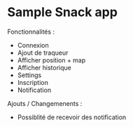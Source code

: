 # Sample Snack app

Fonctionnalités :
- Connexion
- Ajout de traqueur
- Afficher position + map
- Afficher historique
- Settings
- Inscription
- Notification

Ajouts / Changemenents :

+ Possiblité de recevoir des notification


